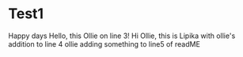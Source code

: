 # Test1
Happy days
Hello, this Ollie on line 3!
Hi Ollie, this is Lipika with ollie's addition to line 4
ollie adding something to line5 of readME